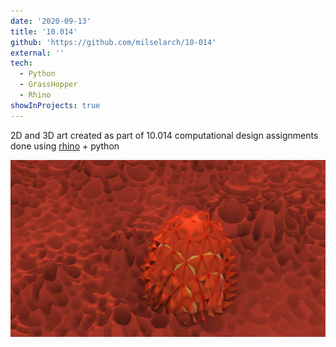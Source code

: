 ```yaml
---
date: '2020-09-13'
title: '10.014'
github: 'https://github.com/milselarch/10-014'
external: ''
tech:
  - Python
  - GrassHopper
  - Rhino
showInProjects: true
---
```


2D and 3D art created as part of 10.014 computational design assignments done
using [rhino](https://www.rhino3d.com/learn/?query=kind:%20grasshopper&modal=null) + python

![mars_image](https://raw.githubusercontent.com/milselarch/10-014/refs/heads/master/assignment-3/cover.jpg)

